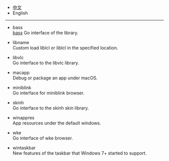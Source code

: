 * [中文](README.md)   
* English     

----  

* bass  
[bass](http://www.un4seen.com/) Go interface of the library.    

* libname  
Custom load liblcl or liblcl in the specified location.    

* libvlc  
Go interface to the libvlc library.    

* macapp  
Debug or package an app under macOS.    

* miniblink  
Go interface for miniblink browser.   

* skinh  
Go interface to the skinh skin library.  

* winappres  
App resources under the default windows.  

* wke  
Go interface of wke browser.  

* wintaskbar  
New features of the taskbar that Windows 7+ started to support.  